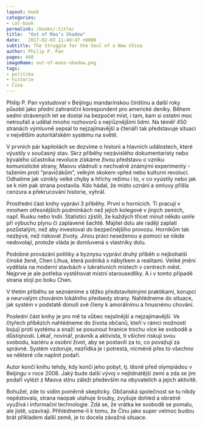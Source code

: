 ```yaml
---
layout: book
categories:
- cat-book
permalink: /books/:title/
title:  "Out of Mao’s Shadow"
date:   2017-02-03 11:49:47 +0800
subtitle: The Struggle for the Soul of a New China
author: Philip P. Pan
pages: 448
imageName: out-of-maos-shadow.png
tags:
- politika
- historie
- Čína
---
```

Philip P. Pan vystudoval v Beijingu mandarínskou čínštinu a další roky působil jako přední zahraniční korespondent pro americké deníky. Během sedmi strávených let se dostal na bezpočet míst, i tam, kam si ostatní moc netroufali a udělal mnoho rozhovorů s nejrůznějšími lidmi. Na téměř 450 stranách výmluvně sepsal to nejzajímavější a čtenáři tak představuje situaci v největším autoritářském systému na světě.

V prvních pár kapitolách se dozvíme o historii a hlavních událostech, které výustily v současný stav. Skrz příběhy nezávislého dokumentaristy nebo bývalého účastníka revoluce získáme živou představu o vzniku komunistické strany, Maovu vládnutí s nechvalně známými experimenty - tažením proti “pravičákům”, velkým skokem vpřed nebo kulturní revolucí. Odhalíme jak vznikly velké chyby a hříchy režimu i to, v co vyústily nebo jak se k nim pak strana postavila. Kdo hádal, že místo uznání a omluvy přišla cenzura a překrucování historie, vyhrál.

Prostřední část knihy vypráví 3 příběhy. První o hornících. Ti pracují v mnohem otřesnějších podmínkách než jejich kolegové v jiných zemích, např. Rusku nebo Indii. Statistici zjistili, že každých třicet minut někdo umře při výbuchu plynu či zaplavené šachtě. Majitel dolu ale raději zaplatí pozůstalým, než aby investoval do bezpečnějšího provozu. Horníkům tak nezbývá, než riskovat životy. Jinou práci neseženou a pomoci se nikde nedovolají, protože vláda je domluvená s vlastníky dolu.

Podobné provázání politiky a byznysu vypráví druhý příběh o nejbohatší čínské ženě, Chen Lihua, která podniká s nábytkem a realitami. Veliké jmění vydělala na moderní stavbách v lukrativních místech v centrech měst. Nejprve je ale potřeba vystěhovat místní starousedlíky. A i v tomto případě strana stojí po boku Chen.

V třetím příběhu se seznámíme s těžko představitelnými praktikami, korupcí a neurvalým chováním lokálního předsedy strany. Nahlédneme do situace, jak systém v podstatě donutí své členy k amorálnímu a hnusnému chování.

Poslední část knihy je pro mě ta vůbec nejsilnější a nejzajímavější. Ve čtyřech příbězích nahlédneme do života občanů, kteří v rámci možností bojují proti systému a snaží se posunout hranice trochu více ke svobodě a důstojnosti. Lékař, novinář, právník a aktivista, ti všichni riskují svou svobodu, kariéru a osobní život, aby se postavili za to, co považují za správné. Systém vzdoruje, nezřídka je i potrestá, nicméně přes to všechno se některé cíle naplnit podaří.

Autor končí knihu tehdy, kdy končí jeho pobyt, tj. těsně před olympiádou v Beijingu v roce 2008. Jaký bude další vývoj v nejlidnatější zemi a zda se jim podaří vylézt z Maova stínu záleží především na obyvatelích a jejich aktivitě.

Bohužel, zde to vidím poměrně skepticky. Občanská společnost se tu nikdy nepěstovala, strana naopak utahuje šrouby, zvyšuje dohled a obratně využívá i informační technologie. Zdá se, že vrátka ke svobodě se pomalu, ale jistě, uzavírají. Přihlédneme-li k tomu, že Čínu jako super velmoc budou brát příkladem další země, je to docela závažná situace.
